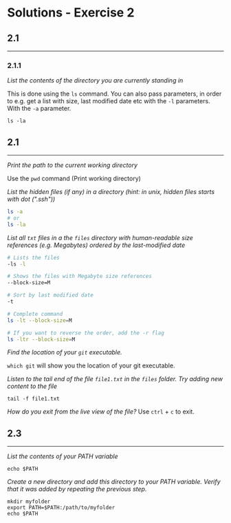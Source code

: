 # Solutions - Exercise 2

## 2.1
---
### 2.1.1
*List the contents of the directory you are currently standing in*

This is done using the `ls` command. You can also pass parameters, in order to e.g. get a list with size, last modified date etc with the `-l` parameters. With the `-a` parameter.
```
ls -la
```

## 2.1
---
*Print the path to the current working directory*

Use the `pwd` command (Print working directory)

*List the hidden files (if any) in a directory (hint: in unix, hidden files starts with dot (".ssh"))*

```bash
ls -a 
# or
ls -la
```

*List all `txt` files in a the `files` directory with human-readable size references (e.g. Megabytes) ordered by the last-modified date*  

```bash
# Lists the files
-ls -l 

# Shows the files with Megabyte size references
--block-size=M

# Sort by last modified date 
-t 

# Complete command
ls -lt --block-size=M

# If you want to reverse the order, add the -r flag
ls -ltr --block-size=M
```

*Find the location of your `git` executable.*

`which git` will show you the location of your git executable.

*Listen to the tail end of the file `file1.txt` in the `files` folder. Try adding new content to the file* 
```
tail -f file1.txt
```
*How do you exit from the live view of the file?* 
Use `ctrl` + `c` to exit.

## 2.3
---

*List the contents of your PATH variable*
```
echo $PATH
```

*Create a new directory and add this directory to your PATH variable. Verify that it was added by repeating the previous step.*

```
mkdir myfolder
export PATH=$PATH:/path/to/myfolder
echo $PATH
```